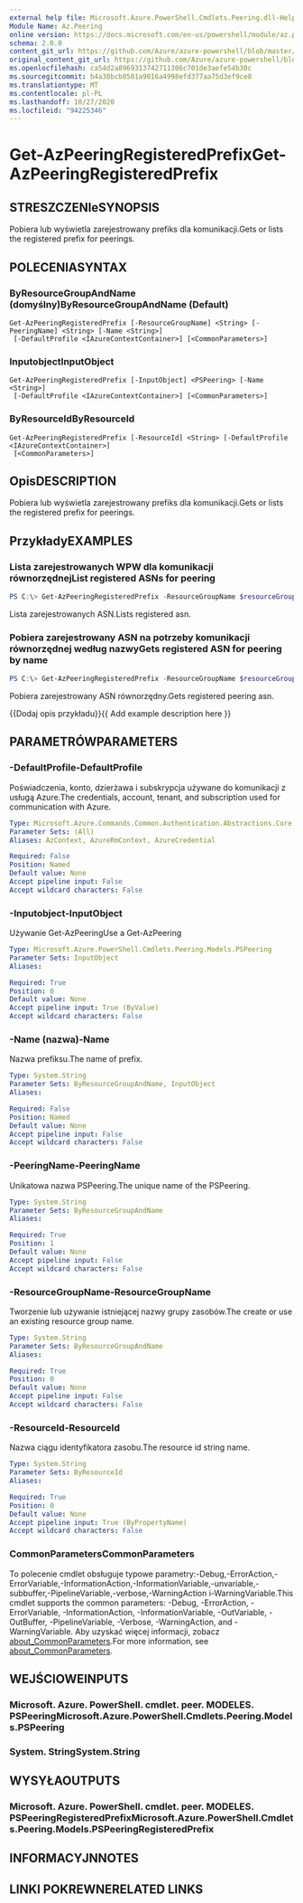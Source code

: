 ```yaml
---
external help file: Microsoft.Azure.PowerShell.Cmdlets.Peering.dll-Help.xml
Module Name: Az.Peering
online version: https://docs.microsoft.com/en-us/powershell/module/az.peering/get-azpeeringregisteredprefix
schema: 2.0.0
content_git_url: https://github.com/Azure/azure-powershell/blob/master/src/Peering/Peering/help/Get-AzPeeringRegisteredPrefix.md
original_content_git_url: https://github.com/Azure/azure-powershell/blob/master/src/Peering/Peering/help/Get-AzPeeringRegisteredPrefix.md
ms.openlocfilehash: ca54d2a8969313742711306c701de3aefe54b30c
ms.sourcegitcommit: b4a38bcb0501a9016a4998efd377aa75d3ef9ce8
ms.translationtype: MT
ms.contentlocale: pl-PL
ms.lasthandoff: 10/27/2020
ms.locfileid: "94225346"
---
```

# <span data-ttu-id="7fef8-101">Get-AzPeeringRegisteredPrefix</span><span class="sxs-lookup"><span data-stu-id="7fef8-101">Get-AzPeeringRegisteredPrefix</span></span>

## <span data-ttu-id="7fef8-102">STRESZCZENIe</span><span class="sxs-lookup"><span data-stu-id="7fef8-102">SYNOPSIS</span></span>
<span data-ttu-id="7fef8-103">Pobiera lub wyświetla zarejestrowany prefiks dla komunikacji.</span><span class="sxs-lookup"><span data-stu-id="7fef8-103">Gets or lists the registered prefix for peerings.</span></span>

## <span data-ttu-id="7fef8-104">POLECENIA</span><span class="sxs-lookup"><span data-stu-id="7fef8-104">SYNTAX</span></span>

### <span data-ttu-id="7fef8-105">ByResourceGroupAndName (domyślny)</span><span class="sxs-lookup"><span data-stu-id="7fef8-105">ByResourceGroupAndName (Default)</span></span>
```
Get-AzPeeringRegisteredPrefix [-ResourceGroupName] <String> [-PeeringName] <String> [-Name <String>]
 [-DefaultProfile <IAzureContextContainer>] [<CommonParameters>]
```

### <span data-ttu-id="7fef8-106">Inputobject</span><span class="sxs-lookup"><span data-stu-id="7fef8-106">InputObject</span></span>
```
Get-AzPeeringRegisteredPrefix [-InputObject] <PSPeering> [-Name <String>]
 [-DefaultProfile <IAzureContextContainer>] [<CommonParameters>]
```

### <span data-ttu-id="7fef8-107">ByResourceId</span><span class="sxs-lookup"><span data-stu-id="7fef8-107">ByResourceId</span></span>
```
Get-AzPeeringRegisteredPrefix [-ResourceId] <String> [-DefaultProfile <IAzureContextContainer>]
 [<CommonParameters>]
```

## <span data-ttu-id="7fef8-108">Opis</span><span class="sxs-lookup"><span data-stu-id="7fef8-108">DESCRIPTION</span></span>
<span data-ttu-id="7fef8-109">Pobiera lub wyświetla zarejestrowany prefiks dla komunikacji.</span><span class="sxs-lookup"><span data-stu-id="7fef8-109">Gets or lists the registered prefix for peerings.</span></span>

## <span data-ttu-id="7fef8-110">Przykłady</span><span class="sxs-lookup"><span data-stu-id="7fef8-110">EXAMPLES</span></span>

### <span data-ttu-id="7fef8-111">Lista zarejestrowanych WPW dla komunikacji równorzędnej</span><span class="sxs-lookup"><span data-stu-id="7fef8-111">List registered ASNs for peering</span></span>
```powershell
PS C:\> Get-AzPeeringRegisteredPrefix -ResourceGroupName $resourceGroupName -PeeringName $peeringName
```

<span data-ttu-id="7fef8-112">Lista zarejestrowanych ASN.</span><span class="sxs-lookup"><span data-stu-id="7fef8-112">Lists registered asn.</span></span>

### <span data-ttu-id="7fef8-113">Pobiera zarejestrowany ASN na potrzeby komunikacji równorzędnej według nazwy</span><span class="sxs-lookup"><span data-stu-id="7fef8-113">Gets registered ASN for peering by name</span></span>
```powershell
PS C:\> Get-AzPeeringRegisteredPrefix -ResourceGroupName $resourceGroupName -PeeringName $peeringName -Name $registeredPrefixName
```

<span data-ttu-id="7fef8-114">Pobiera zarejestrowany ASN równorzędny.</span><span class="sxs-lookup"><span data-stu-id="7fef8-114">Gets registered peering asn.</span></span>

<span data-ttu-id="7fef8-115">{{Dodaj opis przykładu}}</span><span class="sxs-lookup"><span data-stu-id="7fef8-115">{{ Add example description here }}</span></span>

## <span data-ttu-id="7fef8-116">PARAMETRÓW</span><span class="sxs-lookup"><span data-stu-id="7fef8-116">PARAMETERS</span></span>

### <span data-ttu-id="7fef8-117">-DefaultProfile</span><span class="sxs-lookup"><span data-stu-id="7fef8-117">-DefaultProfile</span></span>
<span data-ttu-id="7fef8-118">Poświadczenia, konto, dzierżawa i subskrypcja używane do komunikacji z usługą Azure.</span><span class="sxs-lookup"><span data-stu-id="7fef8-118">The credentials, account, tenant, and subscription used for communication with Azure.</span></span>

```yaml
Type: Microsoft.Azure.Commands.Common.Authentication.Abstractions.Core.IAzureContextContainer
Parameter Sets: (All)
Aliases: AzContext, AzureRmContext, AzureCredential

Required: False
Position: Named
Default value: None
Accept pipeline input: False
Accept wildcard characters: False
```

### <span data-ttu-id="7fef8-119">-Inputobject</span><span class="sxs-lookup"><span data-stu-id="7fef8-119">-InputObject</span></span>
<span data-ttu-id="7fef8-120">Używanie Get-AzPeering</span><span class="sxs-lookup"><span data-stu-id="7fef8-120">Use a Get-AzPeering</span></span>

```yaml
Type: Microsoft.Azure.PowerShell.Cmdlets.Peering.Models.PSPeering
Parameter Sets: InputObject
Aliases:

Required: True
Position: 0
Default value: None
Accept pipeline input: True (ByValue)
Accept wildcard characters: False
```

### <span data-ttu-id="7fef8-121">-Name (nazwa)</span><span class="sxs-lookup"><span data-stu-id="7fef8-121">-Name</span></span>
<span data-ttu-id="7fef8-122">Nazwa prefiksu.</span><span class="sxs-lookup"><span data-stu-id="7fef8-122">The name of prefix.</span></span>

```yaml
Type: System.String
Parameter Sets: ByResourceGroupAndName, InputObject
Aliases:

Required: False
Position: Named
Default value: None
Accept pipeline input: False
Accept wildcard characters: False
```

### <span data-ttu-id="7fef8-123">-PeeringName</span><span class="sxs-lookup"><span data-stu-id="7fef8-123">-PeeringName</span></span>
<span data-ttu-id="7fef8-124">Unikatowa nazwa PSPeering.</span><span class="sxs-lookup"><span data-stu-id="7fef8-124">The unique name of the PSPeering.</span></span>

```yaml
Type: System.String
Parameter Sets: ByResourceGroupAndName
Aliases:

Required: True
Position: 1
Default value: None
Accept pipeline input: False
Accept wildcard characters: False
```

### <span data-ttu-id="7fef8-125">-ResourceGroupName</span><span class="sxs-lookup"><span data-stu-id="7fef8-125">-ResourceGroupName</span></span>
<span data-ttu-id="7fef8-126">Tworzenie lub używanie istniejącej nazwy grupy zasobów.</span><span class="sxs-lookup"><span data-stu-id="7fef8-126">The create or use an existing resource group name.</span></span>

```yaml
Type: System.String
Parameter Sets: ByResourceGroupAndName
Aliases:

Required: True
Position: 0
Default value: None
Accept pipeline input: False
Accept wildcard characters: False
```

### <span data-ttu-id="7fef8-127">-ResourceId</span><span class="sxs-lookup"><span data-stu-id="7fef8-127">-ResourceId</span></span>
<span data-ttu-id="7fef8-128">Nazwa ciągu identyfikatora zasobu.</span><span class="sxs-lookup"><span data-stu-id="7fef8-128">The resource id string name.</span></span>

```yaml
Type: System.String
Parameter Sets: ByResourceId
Aliases:

Required: True
Position: 0
Default value: None
Accept pipeline input: True (ByPropertyName)
Accept wildcard characters: False
```

### <span data-ttu-id="7fef8-129">CommonParameters</span><span class="sxs-lookup"><span data-stu-id="7fef8-129">CommonParameters</span></span>
<span data-ttu-id="7fef8-130">To polecenie cmdlet obsługuje typowe parametry:-Debug,-ErrorAction,-ErrorVariable,-InformationAction,-InformationVariable,-unvariable,-subbuffer,-PipelineVariable,-verbose,-WarningAction i-WarningVariable.</span><span class="sxs-lookup"><span data-stu-id="7fef8-130">This cmdlet supports the common parameters: -Debug, -ErrorAction, -ErrorVariable, -InformationAction, -InformationVariable, -OutVariable, -OutBuffer, -PipelineVariable, -Verbose, -WarningAction, and -WarningVariable.</span></span> <span data-ttu-id="7fef8-131">Aby uzyskać więcej informacji, zobacz [about_CommonParameters](http://go.microsoft.com/fwlink/?LinkID=113216).</span><span class="sxs-lookup"><span data-stu-id="7fef8-131">For more information, see [about_CommonParameters](http://go.microsoft.com/fwlink/?LinkID=113216).</span></span>

## <span data-ttu-id="7fef8-132">WEJŚCIOWE</span><span class="sxs-lookup"><span data-stu-id="7fef8-132">INPUTS</span></span>

### <span data-ttu-id="7fef8-133">Microsoft. Azure. PowerShell. cmdlet. peer. MODELES. PSPeering</span><span class="sxs-lookup"><span data-stu-id="7fef8-133">Microsoft.Azure.PowerShell.Cmdlets.Peering.Models.PSPeering</span></span>

### <span data-ttu-id="7fef8-134">System. String</span><span class="sxs-lookup"><span data-stu-id="7fef8-134">System.String</span></span>

## <span data-ttu-id="7fef8-135">WYSYŁA</span><span class="sxs-lookup"><span data-stu-id="7fef8-135">OUTPUTS</span></span>

### <span data-ttu-id="7fef8-136">Microsoft. Azure. PowerShell. cmdlet. peer. MODELES. PSPeeringRegisteredPrefix</span><span class="sxs-lookup"><span data-stu-id="7fef8-136">Microsoft.Azure.PowerShell.Cmdlets.Peering.Models.PSPeeringRegisteredPrefix</span></span>

## <span data-ttu-id="7fef8-137">INFORMACYJN</span><span class="sxs-lookup"><span data-stu-id="7fef8-137">NOTES</span></span>

## <span data-ttu-id="7fef8-138">LINKI POKREWNE</span><span class="sxs-lookup"><span data-stu-id="7fef8-138">RELATED LINKS</span></span>

